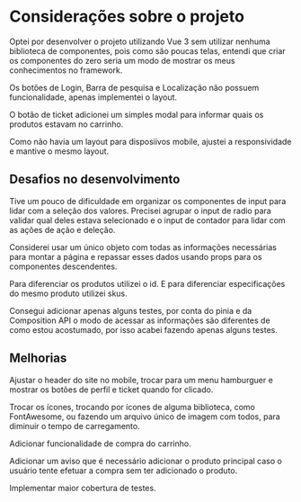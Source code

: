 # Considerações sobre o projeto

Optei por desenvolver o projeto utilizando Vue 3 sem utilizar nenhuma biblioteca de componentes, pois como são poucas telas, entendi que criar os componentes do zero seria um modo de mostrar os meus conhecimentos no framework.

Os botões de Login, Barra de pesquisa e Localização não possuem funcionalidade, apenas implementei o layout.

O botão de ticket adicionei um simples modal para informar quais os produtos estavam no carrinho.

Como não havia um layout para disposiivos mobile, ajustei a responsividade e mantive o mesmo layout.

## Desafios no desenvolvimento

Tive um pouco de dificuldade em organizar os componentes de input para lidar com a seleção dos valores. Precisei agrupar o input de radio para validar qual deles estava selecionado e o input de contador para lidar com as ações de ação e deleção.

Considerei usar um único objeto com todas as informações necessárias para montar a página e repassar esses dados usando props para os componentes descendentes.

Para diferenciar os produtos utilizei o id. E para diferenciar especificações do mesmo produto utilizei skus.

Consegui adicionar apenas alguns testes, por conta do pinia e da Composition API o modo de acessar as informações são diferentes de como estou acostumado, por isso acabei fazendo apenas alguns testes.

## Melhorias

Ajustar o header do site no mobile, trocar para um menu hamburguer e mostrar os botões de perfil e ticket quando for clicado.

Trocar os ícones, trocando por ícones de alguma biblioteca, como FontAwesome, ou fazendo um arquivo único de imagem com todos, para diminuir o tempo de carregamento.

Adicionar funcionalidade de compra do carrinho.

Adicionar um aviso que é necessário adicionar o produto principal caso o usuário tente efetuar a compra sem ter adicionado o produto.

Implementar maior cobertura de testes.
